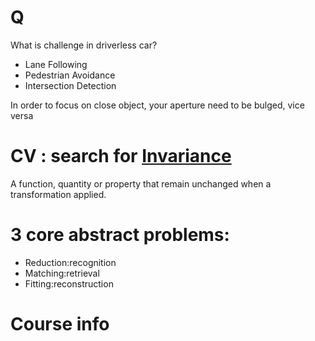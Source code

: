 # Q
What is challenge in driverless car?
- Lane Following
- Pedestrian Avoidance
- Intersection Detection 

In order to focus on close object, your aperture need to be bulged, vice versa

# CV : search for <u>Invariance</u>
A function, quantity or property that remain unchanged when a transformation applied.

# 3 core abstract problems:
- Reduction:recognition
- Matching:retrieval
- Fitting:reconstruction

# Course info
